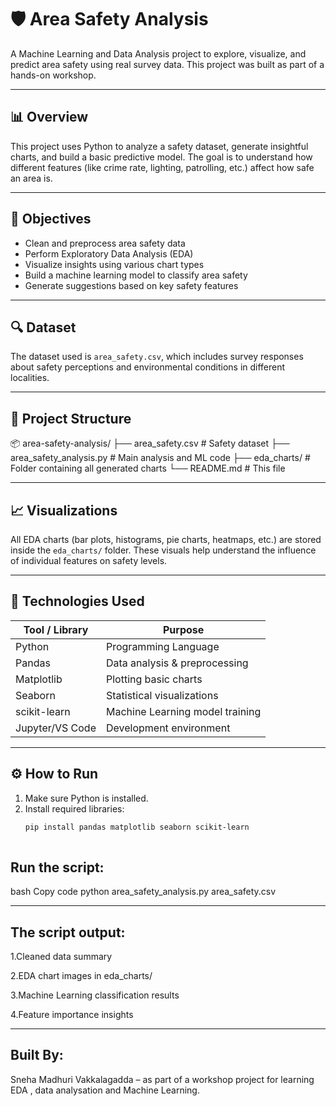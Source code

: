 # 🛡️ Area Safety Analysis

A Machine Learning and Data Analysis project to explore, visualize, and predict area safety using real survey data. This project was built as part of a hands-on workshop.

---

## 📊 Overview

This project uses Python to analyze a safety dataset, generate insightful charts, and build a basic predictive model. The goal is to understand how different features (like crime rate, lighting, patrolling, etc.) affect how safe an area is.

---

## 🎯 Objectives

- Clean and preprocess area safety data
- Perform Exploratory Data Analysis (EDA)
- Visualize insights using various chart types
- Build a machine learning model to classify area safety
- Generate suggestions based on key safety features

---

## 🔍 Dataset

The dataset used is `area_safety.csv`, which includes survey responses about safety perceptions and environmental conditions in different localities.

---

## 📁 Project Structure

📦 area-safety-analysis/
├── area_safety.csv # Safety dataset
├── area_safety_analysis.py # Main analysis and ML code
├── eda_charts/ # Folder containing all generated charts
└── README.md # This file

---

## 📈 Visualizations

All EDA charts (bar plots, histograms, pie charts, heatmaps, etc.) are stored inside the `eda_charts/` folder. These visuals help understand the influence of individual features on safety levels.

---

## 🧪 Technologies Used

| Tool / Library | Purpose                          |
|----------------|----------------------------------|
| Python         | Programming Language             |
| Pandas         | Data analysis & preprocessing    |
| Matplotlib     | Plotting basic charts            |
| Seaborn        | Statistical visualizations       |
| scikit-learn   | Machine Learning model training  |
| Jupyter/VS Code| Development environment          |

---

## ⚙️ How to Run

1. Make sure Python is installed.
2. Install required libraries:
   ```bash
   pip install pandas matplotlib seaborn scikit-learn
 
## Run the script:

bash
Copy code
python area_safety_analysis.py area_safety.csv

----

## The script output:

1.Cleaned data summary

2.EDA chart images in eda_charts/

3.Machine Learning classification results

4.Feature importance insights

---

## Built By:

Sneha Madhuri Vakkalagadda – as part of a workshop project for learning EDA , data analysation and Machine Learning.






